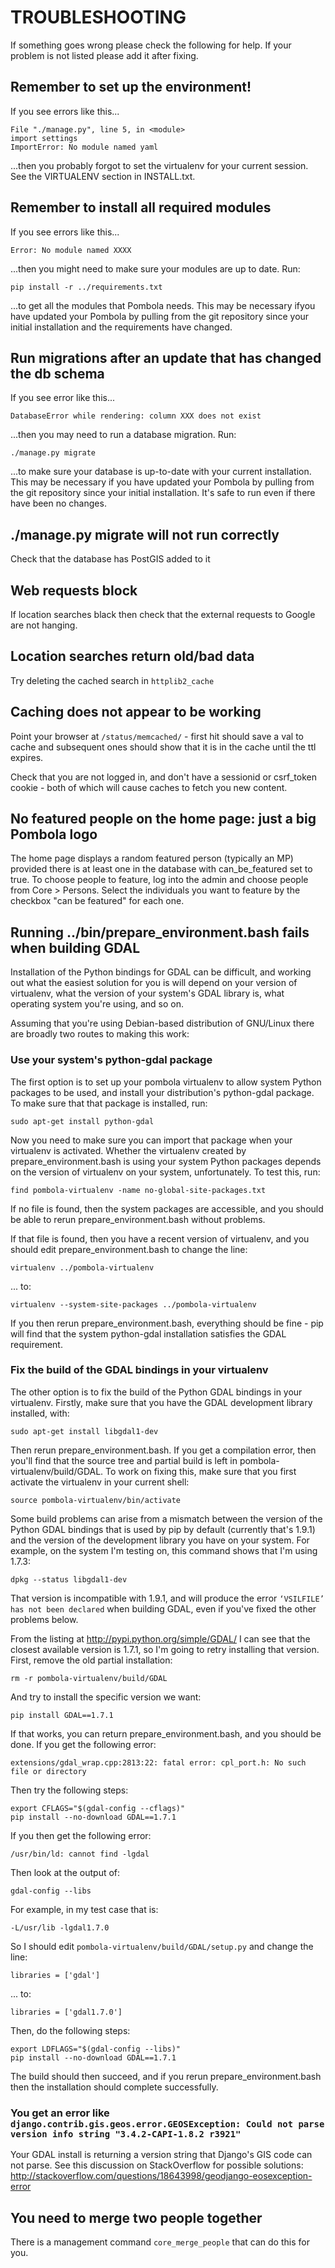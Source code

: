 # TROUBLESHOOTING

If something goes wrong please check the following for help.
If your problem is not listed please add it after fixing.

## Remember to set up the environment!

If you see errors like this...

    File "./manage.py", line 5, in <module>
    import settings
    ImportError: No module named yaml

...then you probably forgot to set the virtualenv for your current session.
See the VIRTUALENV section in INSTALL.txt.


## Remember to install all required modules

If you see errors like this...

    Error: No module named XXXX

...then you might need to make sure your modules are up to date. Run:

    pip install -r ../requirements.txt

...to get all the modules that Pombola needs. This may be necessary
ifyou have updated your Pombola by pulling from the git repository
since your initial installation and the requirements have changed.


## Run migrations after an update that has changed the db schema

If you see error like this...

    DatabaseError while rendering: column XXX does not exist

...then you may need to run a database migration. Run:

    ./manage.py migrate

...to make sure your database is up-to-date with your current installation. This may
be necessary if you have updated your Pombola by pulling from the git repository
since your initial installation. It's safe to run even if there have been no changes.


## ./manage.py migrate will not run correctly

Check that the database has PostGIS added to it


## Web requests block

If location searches black then check that the external requests to Google are
not hanging.


## Location searches return old/bad data

Try deleting the cached search in `httplib2_cache`


## Caching does not appear to be working

Point your browser at `/status/memcached/` - first hit should save a val to
cache and subsequent ones should show that it is in the cache until the ttl
expires.

Check that you are not logged in, and don't have a sessionid or csrf_token
cookie - both of which will cause caches to fetch you new content.


## No featured people on the home page: just a big Pombola logo

The home page displays a random featured person (typically an MP) provided there is at least
one in the database with can_be_featured set to true. To choose people to feature, log into
the admin and choose people from Core > Persons. Select the individuals you want to feature
by the checkbox "can be featured" for each one.

## Running ../bin/prepare_environment.bash fails when building GDAL

Installation of the Python bindings for GDAL can be difficult,
and working out what the easiest solution for you is will depend
on your version of virtualenv, what the version of your system's
GDAL library is, what operating system you're using, and so on.

Assuming that you're using Debian-based distribution of
GNU/Linux there are broadly two routes to making this work:

### Use your system's python-gdal package

The first option is to set up your pombola virtualenv to allow
system Python packages to be used, and install your
distribution's python-gdal package.  To make sure that that
package is installed, run:

    sudo apt-get install python-gdal

Now you need to make sure you can import that package when your
virtualenv is activated.  Whether the virtualenv created by
prepare_environment.bash is using your system Python packages
depends on the version of virtualenv on your system,
unfortunately.  To test this, run:

    find pombola-virtualenv -name no-global-site-packages.txt

If no file is found, then the system packages are accessible,
and you should be able to rerun prepare_environment.bash without
problems.

If that file is found, then you have a recent version of
virtualenv, and you should edit prepare_environment.bash
to change the line:

    virtualenv ../pombola-virtualenv

... to:

    virtualenv --system-site-packages ../pombola-virtualenv

If you then rerun prepare_environment.bash, everything should be
fine - pip will find that the system python-gdal installation
satisfies the GDAL requirement.

### Fix the build of the GDAL bindings in your virtualenv

The other option is to fix the build of the Python GDAL bindings
in your virtualenv.  Firstly, make sure that you have the
GDAL development library installed, with:

    sudo apt-get install libgdal1-dev

Then rerun prepare_environment.bash.  If you get a compilation
error, then you'll find that the source tree and partial build
is left in pombola-virtualenv/build/GDAL.  To work on fixing
this, make sure that you first activate the virtualenv in your
current shell:

    source pombola-virtualenv/bin/activate

Some build problems can arise from a mismatch between the
version of the Python GDAL bindings that is used by pip by
default (currently that's 1.9.1) and the version of the
development library you have on your system.  For example, on
the system I'm testing on, this command shows that I'm using
1.7.3:

    dpkg --status libgdal1-dev

That version is incompatible with 1.9.1, and will produce the
error `‘VSILFILE’ has not been declared` when building GDAL,
even if you've fixed the other problems below.

From the listing at http://pypi.python.org/simple/GDAL/ I can
see that the closest available version is 1.7.1, so I'm going to
retry installing that version.  First, remove the old partial
installation:

    rm -r pombola-virtualenv/build/GDAL

And try to install the specific version we want:

    pip install GDAL==1.7.1

If that works, you can return prepare_environment.bash, and
you should be done.  If you get the following error:

    extensions/gdal_wrap.cpp:2813:22: fatal error: cpl_port.h: No such file or directory

Then try the following steps:

    export CFLAGS="$(gdal-config --cflags)"
    pip install --no-download GDAL==1.7.1

If you then get the following error:

    /usr/bin/ld: cannot find -lgdal

Then look at the output of:

    gdal-config --libs

For example, in my test case that is:

    -L/usr/lib -lgdal1.7.0

So I should edit `pombola-virtualenv/build/GDAL/setup.py` and
change the line:

    libraries = ['gdal']

... to:

    libraries = ['gdal1.7.0']

Then, do the following steps:

    export LDFLAGS="$(gdal-config --libs)"
    pip install --no-download GDAL==1.7.1

The build should then succeed, and if you rerun
prepare_environment.bash then the installation should complete
successfully.


### You get an error like `django.contrib.gis.geos.error.GEOSException: Could not parse version info string "3.4.2-CAPI-1.8.2 r3921"`

Your GDAL install is returning a version string that Django's GIS code can not
parse. See this discussion on StackOverflow for possible solutions:
http://stackoverflow.com/questions/18643998/geodjango-eosexception-error


## You need to merge two people together

There is a management command `core_merge_people` that can do this for you.


